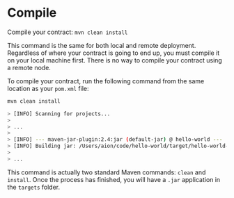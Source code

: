 # Compile

Compile your contract: `mvn clean install`

This command is the same for both local and remote deployment. Regardless of where your contract is going to end up, you must compile it on your local machine first. There is no way to compile your contract using a remote node.

To compile your contract, run the following command from the same location as your `pom.xml` file:

```bash
mvn clean install

> [INFO] Scanning for projects...
>
> ...
>
> [INFO] --- maven-jar-plugin:2.4:jar (default-jar) @ hello-world ---
> [INFO] Building jar: /Users/aion/code/hello-world/target/hello-world-1.0-SNAPSHOT.jar
>
> ...
```

This command is actually two standard Maven commands: `clean` and `install`. Once the process has finished, you will have a `.jar` application in the `targets` folder.